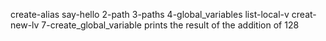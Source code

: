 create-alias
say-hello
2-path
3-paths
4-global_variables
list-local-v
creat-new-lv
7-create_global_variable
prints the result of the addition of 128
